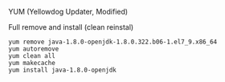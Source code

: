 YUM (Yellowdog Updater, Modified)

Full remove and install (clean reinstal)
```shell
yum remove java-1.8.0-openjdk-1.8.0.322.b06-1.el7_9.x86_64
yum autoremove
yum clean all
yum makecache
yum install java-1.8.0-openjdk
```
